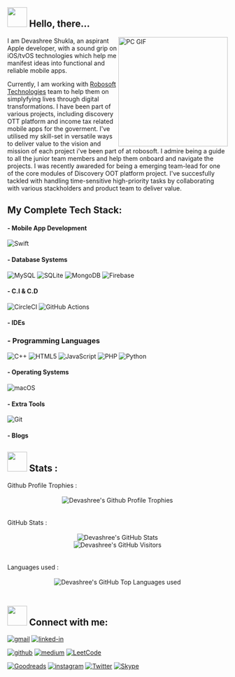 

## <img src="https://i.imgur.com/DGhmVO5.gif" width="45" />  Hello, there...

<img align="right" alt="PC GIF" src="https://i.imgur.com/x8XclAA.gif" width="250" />

I am Devashree Shukla, an aspirant Apple developer, with a sound grip on iOS/tvOS technologies which help me manifest ideas into functional and reliable mobile apps.

Currently, I am working with [Robosoft Technologies](https://www.robosoftin.com) team to help them on simplyfying lives through digital transformations. I have been part of various projects, including discovery OTT platform and income tax related mobile apps for the goverment. I've utilised my skill-set in versatile ways to deliver value to the vision and mission of each project i've been part of at robosoft. I admire being a guide to all the junior team members and help them onboard and navigate the projects. I was recently awareded for being a emerging team-lead for one of the core modules of Discovery OOT platform project. I've succesfully tackled with handling time-sensitive high-priority tasks by collaborating with various stackholders and product team to deliver value.  
<!-- (with a great learning opportunities) -->

<!-- Currently what i am learning ... -->
<!-- - 🤖 &nbsp; I’m currently learning **Machine Learning & Cross platform Flutter** -->
<!-- practising Data structures, Algorithms, SwiftU -->
<!-- - 🤖 &nbsp; Improving leadership skills & architectural fundamentals for any apps -->
<!-- - 🤖 &nbsp; I am looking to help fellow developers to learn and master Swift skills if they need -->


<!-- How I am as person -->
<!--   My collegues and managers tell me I am passionate, self learner, self Directed, detail oriented, hard working. -->



<!-- travelleling/books/wrinting/hobbies  -->
<!-- In my free time, I try to learn new stuffs.  -->


## My Complete Tech Stack:
<!-- - 🤖 &nbsp; I am also I, OOPS, Agile, Best coding skills, Protocols, MVVM-C, VIPER, TDD etc -->
  
#### - Mobile App Development

  ![Swift](https://img.shields.io/badge/Flutter-%2302569B.svg?style=for-the-badge&logo=Flutter&logoColor=white)
  

#### - Database Systems
  
<!--   ![Postgres](https://img.shields.io/badge/postgres-%23316192.svg?style=for-the-badge&logo=postgresql&logoColor=white) -->
  ![MySQL](https://img.shields.io/badge/mysql-%2300f.svg?style=for-the-badge&logo=mysql&logoColor=white)
  ![SQLite](https://img.shields.io/badge/sqlite-%2307405e.svg?style=for-the-badge&logo=sqlite&logoColor=white)
  ![MongoDB](https://img.shields.io/badge/MongoDB-%234ea94b.svg?style=for-the-badge&logo=mongodb&logoColor=white)
  ![Firebase](https://img.shields.io/badge/Firebase-039BE5?style=for-the-badge&logo=Firebase&logoColor=white)
<!--   ![MariaDB](https://img.shields.io/badge/MariaDB-003545?style=for-the-badge&logo=mariadb&logoColor=white)
  ![Neo4J](https://img.shields.io/badge/Neo4j-008CC1?style=for-the-badge&logo=neo4j&logoColor=white)
  ![Supabase](https://img.shields.io/badge/Supabase-3ECF8E?style=for-the-badge&logo=supabase&logoColor=white) -->
  
<!-- #### - Queue and caches
  
  ![RabbitMQ](https://img.shields.io/badge/Rabbitmq-FF6600?style=for-the-badge&logo=rabbitmq&logoColor=white)
  ![Redis](https://img.shields.io/badge/redis-%23DD0031.svg?style=for-the-badge&logo=redis&logoColor=white) -->
  
  
<!-- #### - Servers
  
  ![Nginx](https://img.shields.io/badge/nginx-%23009639.svg?style=for-the-badge&logo=nginx&logoColor=white)
  ![Apache](https://img.shields.io/badge/apache-%23D42029.svg?style=for-the-badge&logo=apache&logoColor=white)
  ![Gunicorn](https://img.shields.io/badge/gunicorn-%298729.svg?style=for-the-badge&logo=gunicorn&logoColor=white) -->
  
  

<!--  #### - DevOps 
  ![AWS](https://img.shields.io/badge/AWS-%23FF9900.svg?style=for-the-badge&logo=amazon-aws&logoColor=white)
  ![Cloudflare](https://img.shields.io/badge/Cloudflare-F38020?style=for-the-badge&logo=Cloudflare&logoColor=white)
  ![Firebase](https://img.shields.io/badge/firebase-%23039BE5.svg?style=for-the-badge&logo=firebase)
  ![Heroku](https://img.shields.io/badge/heroku-%23430098.svg?style=for-the-badge&logo=heroku&logoColor=white)
  ![Linode](https://img.shields.io/badge/linode-00A95C?style=for-the-badge&logo=linode&logoColor=white)
  ![Docker](https://img.shields.io/badge/docker-%230db7ed.svg?style=for-the-badge&logo=docker&logoColor=white)
  ![Kubernetes](https://img.shields.io/badge/kubernetes-%23326ce5.svg?style=for-the-badge&logo=kubernetes&logoColor=white)
   -->
  #### - C.I & C.D
  
  ![CircleCI](https://img.shields.io/badge/circle%20ci-%23161616.svg?style=for-the-badge&logo=circleci&logoColor=white)
  ![GitHub Actions](https://img.shields.io/badge/github%20actions-%232671E5.svg?style=for-the-badge&logo=githubactions&logoColor=white)
  
  


#### - IDEs
  
<!--   ![Visual Studio Code](https://img.shields.io/badge/Visual%20Studio%20Code-0078d7.svg?style=for-the-badge&logo=visual-studio-code&logoColor=white) -->
  
### - Programming Languages

  ![C++](https://img.shields.io/badge/c++-%2300599C.svg?style=for-the-badge&logo=c%2B%2B&logoColor=white)
  ![HTML5](https://img.shields.io/badge/html5-%23E34F26.svg?style=for-the-badge&logo=html5&logoColor=white)
  ![JavaScript](https://img.shields.io/badge/javascript-%23323330.svg?style=for-the-badge&logo=javascript&logoColor=%23F7DF1E)
  ![PHP](https://img.shields.io/badge/php-%23777BB4.svg?style=for-the-badge&logo=php&logoColor=white)
  ![Python](https://img.shields.io/badge/python-3670A0?style=for-the-badge&logo=python&logoColor=ffdd54)

#### - Operating Systems
  
  ![macOS](https://img.shields.io/badge/mac%20os-000000?style=for-the-badge&logo=macos&logoColor=F0F0F0)


  
#### - Extra Tools
  ![Git](https://img.shields.io/badge/git-%23F05033.svg?style=for-the-badge&logo=git&logoColor=white)
  
<!-- #### - Prtoject domains

#### - Workspace Setup

![Google](https://img.shields.io/badge/google-4285F4?style=for-the-badge&logo=google&logoColor=white)

#### - Resume

#### Websites I follow  -->
<!-- swift
swcurity related  -->
<!-- AI related  -->

<!-- #### RSS link -->

#### - Blogs 

<!-- ### Resume: [Click Here](https://solutioncoder.com/documents/resume-of-anil.pdf) -->

<!-- [!["Buy Me A Coffee"](https://www.buymeacoffee.com/assets/img/custom_images/orange_img.png)](https://www.buymeacoffee.com/anildewani) -->


## <img src="https://i.imgur.com/MRoZbvg.gif" width="45" /> Stats : 

<div align="left">
  Github Profile Trophies :
  </br>
  </br>
  <div align="center">
    <img src="https://github-profile-trophy.vercel.app/?username=ShuklaDevashree963&row=1&column=6&margin-h=8&theme=gruvbox&count_private=true&margin-w=15" alt="Devashree's Github Profile Trophies" />
  </div>
   </br>
   </br>
   GitHub Stats :
   </br>
    </br>
   <div align="center">
      <img src="https://github-readme-stats.vercel.app/api?username=ShuklaDevashree963&show_icons=true&theme=github_dark" alt="Devashree's GitHub Stats">
      </br>
      <img src="https://visitor-badge.laobi.icu/badge?page_id=ShuklaDevashree963.ShuklaDevashree963" alt="Devashree's GitHub Visitors">
  </div>  
  </br>
  </br>
  Languages used :
  </br>
  </br>
  <div align="center">
  <img src="https://github-readme-stats.vercel.app/api/top-langs/?username=ShuklaDevashree963&langs_count=10&theme=github_dark" alt="Devashree's GitHub Top Languages used">
  </div>  
  </br>
</div>

## <img src="https://i.imgur.com/YBAIdQC.gif" width="45" /> Connect with me:

[![gmail](https://img.shields.io/badge/Gmail-D14836?style=for-the-badge&logo=Gmail&logoColor=white)](mailto:shukladevashree963@gmail.com)
[![linked-in](https://img.shields.io/badge/Linked_In-0077B5?style=for-the-badge&logo=LinkedIn&logoColor=white)](https://www.linkedin.com/in/devashree-shukla/)


[![github](https://img.shields.io/badge/GitHub-000000?style=for-the-badge&logo=GitHub&logoColor=white)](https://github.com/ShuklaDevashree963)
[![medium](https://img.shields.io/badge/medium-000000?style=for-the-badge&logo=medium&logoColor=white)](https://devashree-shukla.medium.com/)
[![LeetCode](https://img.shields.io/badge/LeetCode-000000?style=for-the-badge&logo=LeetCode&logoColor=#d16c06)](https://leetcode.com/DevashreeShukla/)

<!-- [![resume](https://img.shields.io/badge/Resume-4285F4?style=for-the-badge&logo=read-the-docs&logoColor=white)](https://firebasestorage.googleapis.com/v0/b/tapajyoti-bose.appspot.com/o/Tapajyoti%20Bose.pdf?alt=media&token=68b3f3e3-cf56-4666-b4fa-9897c80eec2e) -->
<!-- [![portfolio](https://img.shields.io/badge/Portfolio-5340ff?style=for-the-badge&logo=Google-chrome&logoColor=white)](https://tapajyoti-bose.vercel.app/) -->

[![Goodreads](https://img.shields.io/badge/Goodreads-F3F1EA?style=for-the-badge&logo=goodreads&logoColor=372213)](https://goodreads.com/devashree-shukla)
[![instagram](https://img.shields.io/badge/Instagram-E4405F?style=for-the-badge&logo=instagram&logoColor=white)](https://www.instagram.com/oatza_1/)
[![Twitter](https://img.shields.io/badge/Twitter-%231DA1F2.svg?style=for-the-badge&logo=Twitter&logoColor=white)](https://twitter.com/devashri_iosdev)
[![Skype](https://img.shields.io/badge/Skype-%2300AFF0.svg?style=for-the-badge&logo=Skype&logoColor=white)](https://join.skype.com/invite/aFlR16NXozWQ)



